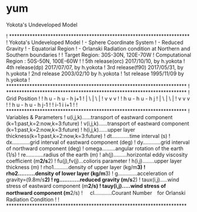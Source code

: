 # yum
Yokota's Undeveloped Model

! **********************************************************************
!  Yokota's Undeveloped Model
!  - Sphere Coordinate System
!  - Reduced Gravity
!  - Equatorial Region
!  - Orlanski Radiation condition at Northern and Southern boundaries
!
!           Target Region: 30S-30N, 120E-70W
!           Computational Region : 50S-50N, 100E-60W
!
!                              5th release(orc) 2017/10/10, by h.yokota
!                              4th release(dp) 2017/07/07, by h.yokota
!                              3rd release(f90) 2017/05/31, by h.yokota
!                              2nd release 2003/02/10 by h.yokota
!                              1st release 1995/11/09 by h.yokota
! **********************************************************************
! **********************************************************************
! Grid Position
!
!     h   u - h   u - h    j+1
!     |     \ |     \ |
!     v       v       v
!
!     h   u - h   u - h    j
!     |     \ |     \ |
!     v       v       v
!
!     h   u - h   u - h    j-1
!
!    i-1      i      i+1
!
! **********************************************************************
! Variables & Parameters
!     u(i,j,k)......transport of eastward component (k=1:past,k=2:now,k=3:future)
!     v(i,j,k)......transport of eastward component (k=1:past,k=2:now,k=3:future)
!     h(i,j,k)......upper layer thickness(k=1:past,k=2:now,k=3:future)
!     dt............time interval (s)
!     dx............grid interval of eastward component (deg)
!     dy............grid interval of northward component (deg)
!     omega.........angular rotation of the earth (1/s)
!     re............radius of the earth (m)
!     ah(j).........horizontal eddy viscosity coefficient (m**2/s**2)
!     fu(j),fv(j)...colioris parameter
!     h(i,j)........upper layer thickness (m)
!     rho1..........density of upper layer (kg/m**3)
!     rho2..........density of lower layer (kg/m**3)
!     g.............acceleration of gravity=(9.8m/s**2)
!     rg............reduced gravity  (m/s**2)
!     taux(i,j).....wind stress of eastward component (m**2/s)
!     tauy(i,j).....wind stress of northward component (m**2/s)
!     cl............Courant Number　for Orlanski Radiation Condition
!
! **********************************************************************

